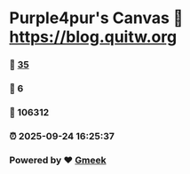 # Purple4pur's Canvas :link: https://blog.quitw.org 
### :page_facing_up: [35](https://blog.quitw.org/tag.html) 
### :speech_balloon: 6 
### :hibiscus: 106312 
### :alarm_clock: 2025-09-24 16:25:37 
### Powered by :heart: [Gmeek](https://github.com/Meekdai/Gmeek)
